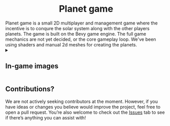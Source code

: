 <h1 align="center">Planet game</h1> 
Planet game is a small 2D multiplayer and management game where the incentive is to conqure the solar system along with the other players planets. The game is built on the Bevy game engine. The full game mechanics are not yet decided, or the core gameplay loop. We've been using shaders and manual 2d meshes for creating the planets.

<details>
<summary><h2>In-game images </h2></summary>
  
  ![bild](https://github.com/user-attachments/assets/39bf7c0e-0775-4c93-8f64-abb55aaffc3c)
![bild](https://github.com/user-attachments/assets/3cad211d-3f1e-4db4-9893-93c10867fe8c)
</details>

## Contributions?
We are not actively seeking contributors at the moment. However, if you have ideas or changes you believe would improve the project, feel free to open a pull request. You’re also welcome to check out the [Issues](https://github.com/Arturr-H/planet-game/issues) tab to see if there’s anything you can assist with!

